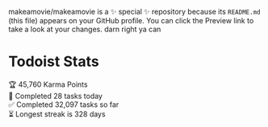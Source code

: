 makeamovie/makeamovie is a ✨ special ✨ repository because its `README.md` (this file) appears on your GitHub profile.
You can click the Preview link to take a look at your changes. darn right ya can

# Todoist Stats

<!-- TODO-IST:START -->
🏆  45,760 Karma Points           
🌸  Completed 28 tasks today           
✅  Completed 32,097 tasks so far           
⏳  Longest streak is 328 days
<!-- TODO-IST:END -->